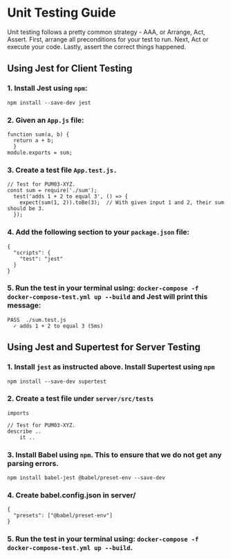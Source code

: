 # Unit Testing Guide
Unit testing follows a pretty common strategy - AAA, or Arrange, Act, Assert. 
First, arrange all preconditions for your test to run. 
Next, Act or execute your code. 
Lastly, assert the correct things happened.

## Using Jest for Client Testing 

### 1. Install Jest using <code>npm</code>:
<code>npm install --save-dev jest</code>

### 2. Given an <code>App.js</code> file:

```
function sum(a, b) {
  return a + b;
  }
module.exports = sum;
```

### 3. Create a test file <code>App.test.js.</code>

```
// Test for PUM03-XYZ.
const sum = require('./sum'); 
  test('adds 1 + 2 to equal 3', () => {
    expect(sum(1, 2)).toBe(3);  // With given input 1 and 2, their sum should be 3. 
  });
```

### 4. Add the following section to your <code>package.json</code> file:
```
{
  "scripts": {
    "test": "jest"
  }
}
```
### 5. Run the test in your terminal using: <code>docker-compose -f docker-compose-test.yml up --build</code> and Jest will print this message:
```
PASS  ./sum.test.js
  ✓ adds 1 + 2 to equal 3 (5ms)
```

## Using Jest and Supertest for Server Testing

### 1. Install <code>jest</code> as instructed above. Install Supertest using <code>npm</code>
<code>npm install --save-dev supertest</code>

### 2. Create a test file under <code>server/src/tests</code>

```
imports

// Test for PUM03-XYZ.
describe ..
    it ..
```

### 3. Install Babel using <code>npm</code>. This to ensure that we do not get any parsing errors.
<code>npm install babel-jest @babel/preset-env --save-dev</code>

### 4. Create babel.config.json in server/
```
{
  "presets": ["@babel/preset-env"]
}
```

### 5. Run the test in your terminal using: <code>docker-compose -f docker-compose-test.yml up --build</code>.
